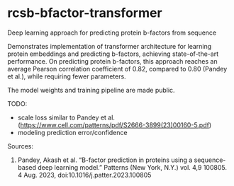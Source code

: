 # rcsb-bfactor-transformer
Deep learning approach for predicting protein b-factors from sequence

Demonstrates implementation of transformer architecture for learning protein embeddings and predicting b-factors, achieving state-of-the-art performance. On predicting protein b-factors, this approach reaches an average Pearson correlation coefficient of 0.82, compared to 0.80 (Pandey et al.), while requiring fewer parameters.

The model weights and training pipeline are made public.

TODO:
   - scale loss similar to Pandey et al. (https://www.cell.com/patterns/pdf/S2666-3899(23)00160-5.pdf)
   - modeling prediction error/confidence

Sources:
1. Pandey, Akash et al. “B-factor prediction in proteins using a sequence-based deep learning model.” Patterns (New York, N.Y.) vol. 4,9 100805. 4 Aug. 2023, doi:10.1016/j.patter.2023.100805
